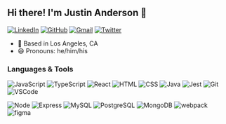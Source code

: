## Hi there! I'm Justin Anderson 👋

[![LinkedIn](https://img.shields.io/badge/jandersondev%20-%230077B5.svg?&style=flat-square&logo=linkedin&logoColor=white&link=https://www.linkedin.com/in/jandersondev/)](https://www.linkedin.com/in/jandersondev/)
[![GitHub](https://img.shields.io/badge/justin-anderson-dev%20-%23121011.svg?&style=flat-square&logo=github&logoColor=white&link=https://github.com/justin-anderson-dev)](https://github.com/justin-anderson-dev)
[![Gmail](https://img.shields.io/badge/justin@watchworddigital.com%20-%23D14836.svg?&style=flat-square&logo=gmail&logoColor=white&link=mailto:justin@watchworddigital.com)](mailto:justin@watchworddigital.com)
[![Twitter](https://img.shields.io/badge/theManderson%20-%231DA1F2.svg?&style=flat-square&logo=Twitter&logoColor=white&link=https://twitter.com/themanderson)](https://twitter.com/themanderson/)

- :round_pushpin: Based in Los Angeles, CA
- :smile: Pronouns: he/him/his

### Languages & Tools
![JavaScript](https://img.shields.io/badge/JavaScript%20-%23323330.svg?&style=flat-square&logo=javascript&logoColor=%23F7DF1E)
![TypeScript](https://shields.io/badge/TypeScript-3178C6?logo=TypeScript&logoColor=FFF&style=flat-square)
![React](https://img.shields.io/badge/React%20-%2320232a.svg?&style=flat-square&logo=react&logoColor=%2361DAFB)
![HTML](https://img.shields.io/badge/HTML5%20-%23E34F26.svg?&style=flat-square&logo=html5&logoColor=white)
![CSS](https://img.shields.io/badge/CSS3%20-%231572B6.svg?&style=flat-square&logo=css3&logoColor=white)
![Java](https://img.shields.io/badge/Java-ED8B00?style=flat-square&logo=java&logoColor=white)
![Jest](https://img.shields.io/badge/Jest%20-%23C21325.svg?&style=flat-square&logo=Jest&logoColor=white)
![Git](https://img.shields.io/badge/Git%20-%23F05033.svg?&style=flat-square&logo=git&logoColor=white)
![VSCode](https://img.shields.io/badge/VS%20Code%20-%23007ACC.svg?&style=flat-square&logo=visual-studio-code&logoColor=white)

![Node](https://img.shields.io/badge/Node.js%20-%2343853D.svg?&style=flat-square&logo=node.js&logoColor=white)
![Express](https://img.shields.io/badge/Express%20-%23404d59.svg?&style=flat-square)
![MySQL](https://img.shields.io/badge/MySQL-%2300f.svg?&style=flat-square&logo=mysql&logoColor=white)
![PostgreSQL](https://img.shields.io/badge/PostgreSQL-%23316192.svg?&style=flat-square&logo=postgresql&logoColor=white)
![MongoDB](https://img.shields.io/badge/MongoDB-%234ea94b.svg?&style=flat-square&logo=mongodb&logoColor=white)
![webpack](https://img.shields.io/badge/webpack%20-%238DD6F9.svg?&style=flat-square&logo=webpack&logoColor=black)
![figma](https://img.shields.io/badge/figma-%23F24E1E.svg?&style=flat-square&logo=figma&logoColor=white)


<!--
**curmudgeonation/curmudgeonation** is a ✨ _special_ ✨ repository because its `README.md` (this file) appears on your GitHub profile.

Here are some ideas to get you started:

- 🔭 I’m currently working on ...
- 🌱 I’m currently learning ...
- 👯 I’m looking to collaborate on ...
- 🤔 I’m looking for help with ...
- 💬 Ask me about ...
- 📫 How to reach me: ...
- 😄 Pronouns: ...
- ⚡ Fun fact: ...
-->
